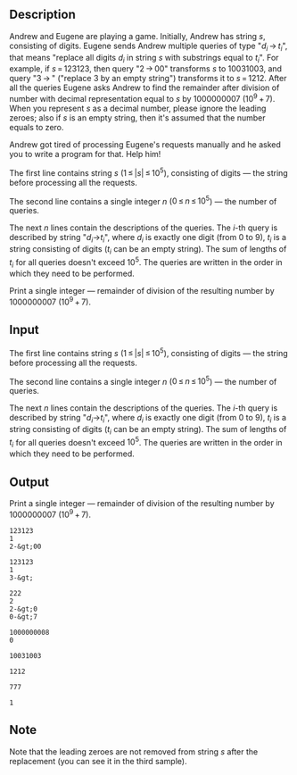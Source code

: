 ## Description

<div><p>Andrew and Eugene are playing a game. Initially, Andrew has string <span class="tex-span"><i>s</i></span>, consisting of digits. Eugene sends Andrew multiple queries of type "<span class="tex-span"><i>d</i><sub class="lower-index"><i>i</i></sub> → <i>t</i><sub class="lower-index"><i>i</i></sub></span>", that means "replace all digits <span class="tex-span"><i>d</i><sub class="lower-index"><i>i</i></sub></span> in string <span class="tex-span"><i>s</i></span> with substrings equal to <span class="tex-span"><i>t</i><sub class="lower-index"><i>i</i></sub></span>". For example, if <span class="tex-span"><i>s</i> = 123123</span>, then query "<span class="tex-span">2 → 00</span>" transforms <span class="tex-span"><i>s</i></span> to <span class="tex-span">10031003</span>, and query "<span class="tex-span">3 → </span>" ("replace 3 by an empty string") transforms it to <span class="tex-span"><i>s</i> = 1212</span>. After all the queries Eugene asks Andrew to find the remainder after division of number with decimal representation equal to <span class="tex-span"><i>s</i></span> by <span class="tex-span">1000000007&nbsp;(10<sup class="upper-index">9</sup> + 7)</span>. When you represent <span class="tex-span"><i>s</i></span> as a decimal number, please ignore the leading zeroes; also if <span class="tex-span"><i>s</i></span> is an empty string, then it's assumed that the number equals to zero.</p><p>Andrew got tired of processing Eugene's requests manually and he asked you to write a program for that. Help him!</p></div><div class="input-specification"><p>The first line contains string <span class="tex-span"><i>s</i></span> (<span class="tex-span">1 ≤ |<i>s</i>| ≤ 10<sup class="upper-index">5</sup></span>), consisting of digits&nbsp;— the string before processing all the requests.</p><p>The second line contains a single integer <span class="tex-span"><i>n</i></span> (<span class="tex-span">0 ≤ <i>n</i> ≤ 10<sup class="upper-index">5</sup></span>)&nbsp;— the number of queries.</p><p>The next <span class="tex-span"><i>n</i></span> lines contain the descriptions of the queries. The <span class="tex-span"><i>i</i></span>-th query is described by string "<span class="tex-span"><i>d</i><sub class="lower-index"><i>i</i></sub></span><span class="tex-font-style-tt">-&gt;</span><span class="tex-span"><i>t</i><sub class="lower-index"><i>i</i></sub></span>", where <span class="tex-span"><i>d</i><sub class="lower-index"><i>i</i></sub></span> is exactly one digit (from 0 to 9), <span class="tex-span"><i>t</i><sub class="lower-index"><i>i</i></sub></span> is a string consisting of digits (<span class="tex-span"><i>t</i><sub class="lower-index"><i>i</i></sub></span> can be an empty string). The sum of lengths of <span class="tex-span"><i>t</i><sub class="lower-index"><i>i</i></sub></span> for all queries doesn't exceed <span class="tex-span">10<sup class="upper-index">5</sup></span>. The queries are written in the order in which they need to be performed.</p></div><div class="output-specification"><p>Print a single integer — remainder of division of the resulting number by <span class="tex-span">1000000007&nbsp;(10<sup class="upper-index">9</sup> + 7)</span>.</p></div>

## Input

<p>The first line contains string <span class="tex-span"><i>s</i></span> (<span class="tex-span">1 ≤ |<i>s</i>| ≤ 10<sup class="upper-index">5</sup></span>), consisting of digits&nbsp;— the string before processing all the requests.</p><p>The second line contains a single integer <span class="tex-span"><i>n</i></span> (<span class="tex-span">0 ≤ <i>n</i> ≤ 10<sup class="upper-index">5</sup></span>)&nbsp;— the number of queries.</p><p>The next <span class="tex-span"><i>n</i></span> lines contain the descriptions of the queries. The <span class="tex-span"><i>i</i></span>-th query is described by string "<span class="tex-span"><i>d</i><sub class="lower-index"><i>i</i></sub></span><span class="tex-font-style-tt">-&gt;</span><span class="tex-span"><i>t</i><sub class="lower-index"><i>i</i></sub></span>", where <span class="tex-span"><i>d</i><sub class="lower-index"><i>i</i></sub></span> is exactly one digit (from 0 to 9), <span class="tex-span"><i>t</i><sub class="lower-index"><i>i</i></sub></span> is a string consisting of digits (<span class="tex-span"><i>t</i><sub class="lower-index"><i>i</i></sub></span> can be an empty string). The sum of lengths of <span class="tex-span"><i>t</i><sub class="lower-index"><i>i</i></sub></span> for all queries doesn't exceed <span class="tex-span">10<sup class="upper-index">5</sup></span>. The queries are written in the order in which they need to be performed.</p>

## Output

<p>Print a single integer — remainder of division of the resulting number by <span class="tex-span">1000000007&nbsp;(10<sup class="upper-index">9</sup> + 7)</span>.</p>





```input1
123123
1
2-&gt;00

```




```input2
123123
1
3-&gt;

```




```input3
222
2
2-&gt;0
0-&gt;7

```




```input4
1000000008
0

```




```output1
10031003

```




```output2
1212

```




```output3
777

```




```output4
1

```



## Note

<p>Note that the leading zeroes are not removed from string <span class="tex-span"><i>s</i></span> after the replacement (you can see it in the third sample).</p>
